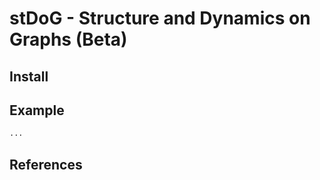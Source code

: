 # stDoG - Structure and Dynamics on Graphs (Beta)


## Install


## Example

```python
...
```

## References
